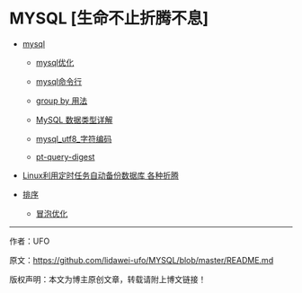 # MYSQL [生命不止折腾不息]
- [mysql](https://github.com/lidawei-ufo/MYSQL)

  - [mysql优化](https://github.com/lidawei-ufo/MYSQL/blob/master/mysql%E4%BC%98%E5%8C%96.md)

  - [mysql命令行](https://github.com/lidawei-ufo/MYSQL/blob/master/mysql%E5%91%BD%E4%BB%A4%E8%A1%8C.md)

  - [group by 用法](https://github.com/lidawei-ufo/MYSQL/blob/master/group%20by%20%E7%94%A8%E6%B3%95.md)	

  - [MySQL 数据类型详解](https://github.com/lidawei-ufo/MYSQL/blob/master/MySQL%20%E6%95%B0%E6%8D%AE%E7%B1%BB%E5%9E%8B%E8%AF%A6%E8%A7%A3.md)

  - [mysql_utf8_字符编码](https://github.com/lidawei-ufo/MYSQL/blob/master/mysql_utf8_%E5%AD%97%E7%AC%A6%E7%BC%96%E7%A0%81.md)

  - [pt-query-digest](https://github.com/lidawei-ufo/MYSQL/blob/master/pt-query-digest.md)
  
- [Linux利用定时任务自动备份数据库 各种折腾](https://github.com/lidawei-ufo/MYSQL/blob/master/Linux%E5%88%A9%E7%94%A8%E5%AE%9A%E6%97%B6%E4%BB%BB%E5%8A%A1%E8%87%AA%E5%8A%A8%E5%A4%87%E4%BB%BD%E6%95%B0%E6%8D%AE%E5%BA%93.md)

- [排序](https://github.com/lidawei-ufo/MYSQL/tree/master/sort)
  - [冒泡优化](https://github.com/lidawei-ufo/MYSQL/blob/master/sort/bubble.md)
  
**** 

作者：UFO

原文：https://github.com/lidawei-ufo/MYSQL/blob/master/README.md

版权声明：本文为博主原创文章，转载请附上博文链接！


